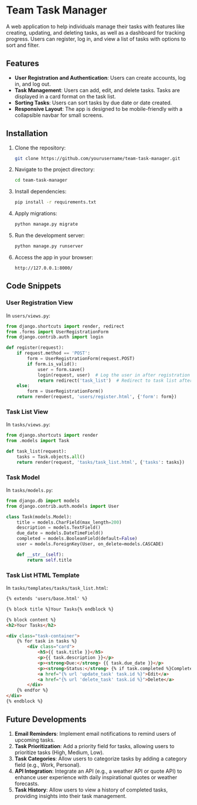 # Team Task Manager

A web application to help individuals manage their tasks with features like creating, updating, and deleting tasks, as well as a dashboard for tracking progress. Users can register, log in, and view a list of tasks with options to sort and filter.

## Features

- **User Registration and Authentication**: Users can create accounts, log in, and log out.
- **Task Management**: Users can add, edit, and delete tasks. Tasks are displayed in a card format on the task list.
- **Sorting Tasks**: Users can sort tasks by due date or date created.
- **Responsive Layout**: The app is designed to be mobile-friendly with a collapsible navbar for small screens.

## Installation

1. Clone the repository:

   ```bash
   git clone https://github.com/yourusername/team-task-manager.git
   ```

2. Navigate to the project directory:

   ```bash
   cd team-task-manager
   ```

3. Install dependencies:

   ```bash
   pip install -r requirements.txt
   ```

4. Apply migrations:

   ```bash
   python manage.py migrate
   ```

5. Run the development server:

   ```bash
   python manage.py runserver
   ```

6. Access the app in your browser:

   ```
   http://127.0.0.1:8000/
   ```

## Code Snippets

### User Registration View

In `users/views.py`:

```python
from django.shortcuts import render, redirect
from .forms import UserRegistrationForm
from django.contrib.auth import login

def register(request):
    if request.method == 'POST':
        form = UserRegistrationForm(request.POST)
        if form.is_valid():
            user = form.save()
            login(request, user)  # Log the user in after registration
            return redirect('task_list')  # Redirect to task list after registration
    else:
        form = UserRegistrationForm()
    return render(request, 'users/register.html', {'form': form})
```

### Task List View

In `tasks/views.py`:

```python
from django.shortcuts import render
from .models import Task

def task_list(request):
    tasks = Task.objects.all()
    return render(request, 'tasks/task_list.html', {'tasks': tasks})
```

### Task Model

In `tasks/models.py`:

```python
from django.db import models
from django.contrib.auth.models import User

class Task(models.Model):
    title = models.CharField(max_length=200)
    description = models.TextField()
    due_date = models.DateTimeField()
    completed = models.BooleanField(default=False)
    user = models.ForeignKey(User, on_delete=models.CASCADE)

    def __str__(self):
        return self.title
```

### Task List HTML Template

In `tasks/templates/tasks/task_list.html`:

```html
{% extends 'users/base.html' %}

{% block title %}Your Tasks{% endblock %}

{% block content %}
<h2>Your Tasks</h2>

<div class="task-container">
    {% for task in tasks %}
        <div class="card">
            <h5>{{ task.title }}</h5>
            <p>{{ task.description }}</p>
            <p><strong>Due:</strong> {{ task.due_date }}</p>
            <p><strong>Status:</strong> {% if task.completed %}Completed{% else %}Incomplete{% endif %}</p>
            <a href="{% url 'update_task' task.id %}">Edit</a>
            <a href="{% url 'delete_task' task.id %}">Delete</a>
        </div>
    {% endfor %}
</div>
{% endblock %}
```

## Future Developments

1. **Email Reminders**: Implement email notifications to remind users of upcoming tasks.
2. **Task Prioritization**: Add a priority field for tasks, allowing users to prioritize tasks (High, Medium, Low).
3. **Task Categories**: Allow users to categorize tasks by adding a category field (e.g., Work, Personal).
4. **API Integration**: Integrate an API (e.g., a weather API or quote API) to enhance user experience with daily inspirational quotes or weather forecasts.
5. **Task History**: Allow users to view a history of completed tasks, providing insights into their task management.
